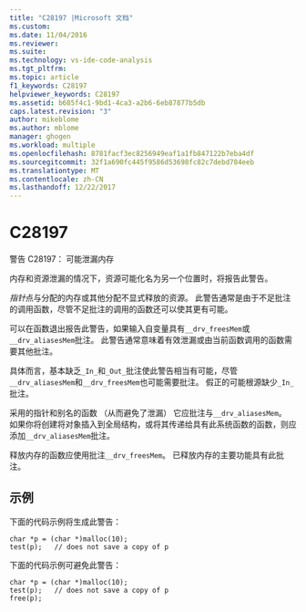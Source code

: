 ```yaml
---
title: "C28197 |Microsoft 文档"
ms.custom: 
ms.date: 11/04/2016
ms.reviewer: 
ms.suite: 
ms.technology: vs-ide-code-analysis
ms.tgt_pltfrm: 
ms.topic: article
f1_keywords: C28197
helpviewer_keywords: C28197
ms.assetid: b685f4c1-9bd1-4ca3-a2b6-6eb87877b5db
caps.latest.revision: "3"
author: mikeblome
ms.author: mblome
manager: ghogen
ms.workload: multiple
ms.openlocfilehash: 8781facf3ec8256949eaf1a1fb847122b7eba4df
ms.sourcegitcommit: 32f1a690fc445f9586d53698fc82c7debd784eeb
ms.translationtype: MT
ms.contentlocale: zh-CN
ms.lasthandoff: 12/22/2017
---
```

# <a name="c28197"></a>C28197
警告 C28197： 可能泄漏内存  
  
 内存和资源泄漏的情况下，资源可能化名为另一个位置时，将报告此警告。  
  
 *指针*点与分配的内存或其他分配不显式释放的资源。 此警告通常是由于不足批注的调用函数，尽管不足批注的调用的函数还可以使其更有可能。  
  
 可以在函数退出报告此警告，如果输入自变量具有`__drv_freesMem`或`__drv_aliasesMem`批注。 此警告通常意味着有效泄漏或由当前函数调用的函数需要其他批注。  
  
 具体而言，基本缺乏`_In_`和`_Out_`批注使此警告相当有可能，尽管`__drv_aliasesMem`和`__drv_freesMem`也可能需要批注。 假正的可能根源缺少`_In_`批注。  
  
 采用的指针和别名的函数 （从而避免了泄漏） 它应批注与`__drv_aliasesMem`。 如果你将创建将对象插入到全局结构，或将其传递给具有此系统函数的函数，则应添加`__drv_aliasesMem`批注。  
  
 释放内存的函数应使用批注`__drv_freesMem`。 已释放内存的主要功能具有此批注。  
  
## <a name="example"></a>示例  
 下面的代码示例将生成此警告：  
  
```  
char *p = (char *)malloc(10);  
test(p);   // does not save a copy of p  
```  
  
 下面的代码示例可避免此警告：  
  
```  
char *p = (char *)malloc(10);  
test(p);   // does not save a copy of p  
free(p);  
```